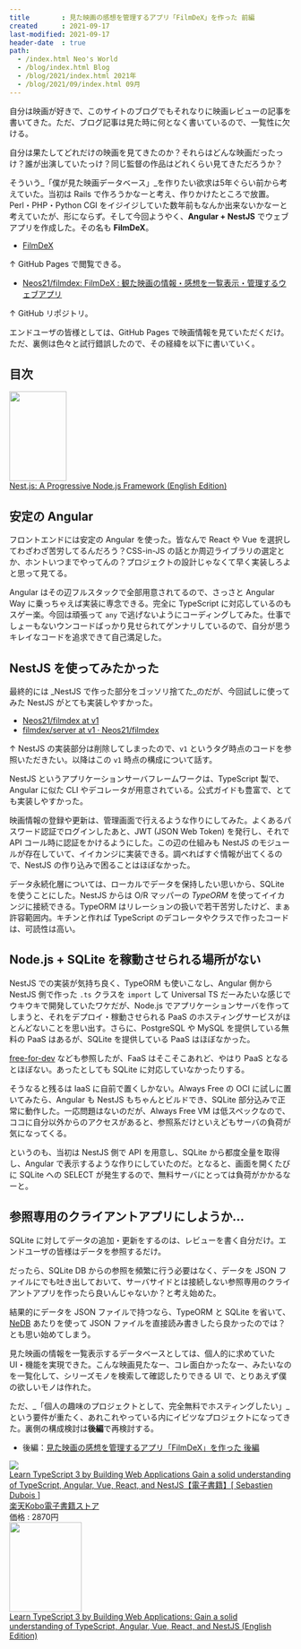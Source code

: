 ```yaml
---
title        : 見た映画の感想を管理するアプリ「FilmDeX」を作った 前編
created      : 2021-09-17
last-modified: 2021-09-17
header-date  : true
path:
  - /index.html Neo's World
  - /blog/index.html Blog
  - /blog/2021/index.html 2021年
  - /blog/2021/09/index.html 09月
---
```


自分は映画が好きで、このサイトのブログでもそれなりに映画レビューの記事を書いてきた。ただ、ブログ記事は見た時に何となく書いているので、一覧性に欠ける。

自分は果たしてどれだけの映画を見てきたのか？それらはどんな映画だったっけ？誰が出演していたっけ？同じ監督の作品はどれくらい見てきただろうか？

そういう_「僕が見た映画データベース」_を作りたい欲求は5年ぐらい前から考えていた。当初は Rails で作ろうかなーと考え、作りかけたところで放置。Perl・PHP・Python CGI をイジイジしていた数年前もなんか出来ないかなーと考えていたが、形にならず。そして今回ようやく、**Angular + NestJS** でウェブアプリを作成した。その名も **FilmDeX**。

- [FilmDeX](https://neos21.github.io/filmdex/)

↑ GitHub Pages で閲覧できる。

- [Neos21/filmdex: FilmDeX : 観た映画の情報・感想を一覧表示・管理するウェブアプリ](https://github.com/Neos21/filmdex)

↑ GitHub リポジトリ。

エンドユーザの皆様としては、GitHub Pages で映画情報を見ていただくだけ。ただ、裏側は色々と試行錯誤したので、その経緯を以下に書いていく。

## 目次

<div class="ad-amazon">
  <div class="ad-amazon-image">
    <a href="https://www.amazon.co.jp/dp/B07KBY31HF?tag=neos21-22&amp;linkCode=osi&amp;th=1&amp;psc=1">
      <img src="https://m.media-amazon.com/images/I/41fveBeDWmL._SL160_.jpg" width="102" height="160">
    </a>
  </div>
  <div class="ad-amazon-info">
    <div class="ad-amazon-title">
      <a href="https://www.amazon.co.jp/dp/B07KBY31HF?tag=neos21-22&amp;linkCode=osi&amp;th=1&amp;psc=1">Nest.js: A Progressive Node.js Framework (English Edition)</a>
    </div>
  </div>
</div>

## 安定の Angular

フロントエンドには安定の Angular を使った。皆なんで React や Vue を選択してわざわざ苦労してるんだろう？CSS-in-JS の話とか周辺ライブラリの選定とか、ホントいつまでやってんの？プロジェクトの設計じゃなくて早く実装しろよと思って見てる。

Angular はその辺フルスタックで全部用意されてるので、さっさと Angular Way に乗っちゃえば実装に専念できる。完全に TypeScript に対応しているのもスゲー楽。今回は頑張って `any` で逃げないようにコーディングしてみた。仕事でしょーもないウンコードばっかり見せられてゲンナリしているので、自分が思うキレイなコードを追求できて自己満足した。

## NestJS を使ってみたかった

最終的には _NestJS で作った部分をゴッソリ捨てた_のだが、今回試しに使ってみた NestJS がとても実装しやすかった。

- [Neos21/filmdex at v1](https://github.com/Neos21/filmdex/tree/v1)
- [filmdex/server at v1 · Neos21/filmdex](https://github.com/Neos21/filmdex/tree/v1/server)

↑ NestJS の実装部分は削除してしまったので、`v1` というタグ時点のコードを参照いただきたい。以降はこの `v1` 時点の構成について話す。

NestJS というアプリケーションサーバフレームワークは、TypeScript 製で、Angular に似た CLI やデコレータが用意されている。公式ガイドも豊富で、とても実装しやすかった。

映画情報の登録や更新は、管理画面で行えるような作りにしてみた。よくあるパスワード認証でログインしたあと、JWT (JSON Web Token) を発行し、それで API コール時に認証をかけるようにした。この辺の仕組みも NestJS のモジュールが存在していて、イイカンジに実装できる。調べればすぐ情報が出てくるので、NestJS の作り込みで困ることはほぼなかった。

データ永続化層については、ローカルでデータを保持したい思いから、SQLite を使うことにした。NestJS からは O/R マッパーの _TypeORM_ を使ってイイカンジに接続できる。TypeORM はリレーションの扱いで若干苦労したけど、まぁ許容範囲内。キチンと作れば TypeScript のデコレータやクラスで作ったコードは、可読性は高い。

## Node.js + SQLite を稼動させられる場所がない

NestJS での実装が気持ち良く、TypeORM も使いこなし、Angular 側から NestJS 側で作った `.ts` クラスを `import` して Universal TS だーみたいな感じでウキウキで開発していたワケだが、Node.js でアプリケーションサーバを作ってしまうと、それをデプロイ・稼動させられる PaaS のホスティングサービスがほとんどないことを思い出す。さらに、PostgreSQL や MySQL を提供している無料の PaaS はあるが、SQLite を提供している PaaS はほぼなかった。

[free-for-dev](https://github.com/ripienaar/free-for-dev) なども参照したが、FaaS はそこそこあれど、やはり PaaS となるとほぼない。あったとしても SQLite に対応していなかったりする。

そうなると残るは IaaS に自前で置くしかない。Always Free の OCI に試しに置いてみたら、Angular も NestJS もちゃんとビルドでき、SQLite 部分込みで正常に動作した。一応問題はないのだが、Always Free VM は低スペックなので、ココに自分以外からのアクセスがあると、参照系だけといえどもサーバの負荷が気になってくる。

というのも、当初は NestJS 側で API を用意し、SQLite から都度全量を取得し、Angular で表示するような作りにしていたのだ。となると、画面を開くたびに SQLite への SELECT が発生するので、無料サーバにとっては負荷がかかるなーと。

## 参照専用のクライアントアプリにしようか…

SQLite に対してデータの追加・更新をするのは、レビューを書く自分だけ。エンドユーザの皆様はデータを参照するだけ。

だったら、SQLite DB からの参照を頻繁に行う必要はなく、データを JSON ファイルにでも吐き出しておいて、サーバサイドとは接続しない参照専用のクライアントアプリを作ったら良いんじゃないか？と考え始めた。

結果的にデータを JSON ファイルで持つなら、TypeORM と SQLite を省いて、[NeDB](https://github.com/louischatriot/nedb) あたりを使って JSON ファイルを直接読み書きしたら良かったのでは？とも思い始めてしまう。

見た映画の情報を一覧表示するデータベースとしては、個人的に求めていた UI・機能を実現できた。こんな映画見たなー、コレ面白かったなー、みたいなのを一覧化して、シリーズモノを検索して確認したりできる UI で、とりあえず僕の欲しいモノは作れた。

ただ、_「個人の趣味のプロジェクトとして、完全無料でホスティングしたい」_という要件が重たく、あれこれやっている内にイビツなプロジェクトになってきた。裏側の構成検討は**後編**で再検討する。

- 後編：[見た映画の感想を管理するアプリ「FilmDeX」を作った 後編](18-01.html)

<div class="ad-rakuten">
  <div class="ad-rakuten-image">
    <a href="https://hb.afl.rakuten.co.jp/hgc/g00reb42.waxycf23.g00reb42.waxyd080/?pc=https%3A%2F%2Fitem.rakuten.co.jp%2Frakutenkobo-ebooks%2Fd3133a38ca6d317082f4cd7f78b393c4%2F&amp;m=http%3A%2F%2Fm.rakuten.co.jp%2Frakutenkobo-ebooks%2Fi%2F18698031%2F">
      <img src="https://thumbnail.image.rakuten.co.jp/@0_mall/rakutenkobo-ebooks/cabinet/5916/2000007895916.jpg?_ex=128x128">
    </a>
  </div>
  <div class="ad-rakuten-info">
    <div class="ad-rakuten-title">
      <a href="https://hb.afl.rakuten.co.jp/hgc/g00reb42.waxycf23.g00reb42.waxyd080/?pc=https%3A%2F%2Fitem.rakuten.co.jp%2Frakutenkobo-ebooks%2Fd3133a38ca6d317082f4cd7f78b393c4%2F&amp;m=http%3A%2F%2Fm.rakuten.co.jp%2Frakutenkobo-ebooks%2Fi%2F18698031%2F">Learn TypeScript 3 by Building Web Applications Gain a solid understanding of TypeScript, Angular, Vue, React, and NestJS【電子書籍】[ Sebastien Dubois ]</a>
    </div>
    <div class="ad-rakuten-shop">
      <a href="https://hb.afl.rakuten.co.jp/hgc/g00reb42.waxycf23.g00reb42.waxyd080/?pc=https%3A%2F%2Fwww.rakuten.co.jp%2Frakutenkobo-ebooks%2F&amp;m=http%3A%2F%2Fm.rakuten.co.jp%2Frakutenkobo-ebooks%2F">楽天Kobo電子書籍ストア</a>
    </div>
    <div class="ad-rakuten-price">価格 : 2870円</div>
  </div>
</div>

<div class="ad-amazon">
  <div class="ad-amazon-image">
    <a href="https://www.amazon.co.jp/dp/B081FB89BL?tag=neos21-22&amp;linkCode=osi&amp;th=1&amp;psc=1">
      <img src="https://m.media-amazon.com/images/I/51AeDmW+RVL._SL160_.jpg" width="129" height="160">
    </a>
  </div>
  <div class="ad-amazon-info">
    <div class="ad-amazon-title">
      <a href="https://www.amazon.co.jp/dp/B081FB89BL?tag=neos21-22&amp;linkCode=osi&amp;th=1&amp;psc=1">Learn TypeScript 3 by Building Web Applications: Gain a solid understanding of TypeScript, Angular, Vue, React, and NestJS (English Edition)</a>
    </div>
  </div>
</div>
